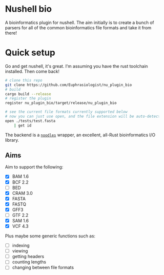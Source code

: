 # Nushell bio

A bioinformatics plugin for nushell. The aim initially is to create a bunch of parsers for all of the common bioinformatics file formats and take it from there!

# Quick setup

Go and get nushell, it's great. I'm assuming you have the rust toolchain installed. Then come back!

```bash
# clone this repo
git clone https://github.com/Euphrasiologist/nu_plugin_bio
# build
cargo build --release
# register the plugin
register nu_plugin_bio/target/release/nu_plugin_bio

# see the current file formats currently supported below
# now you can just use open, and the file extension will be auto-detected.
open ./tests/test.fasta
    | get id
```

The backend is a <a href="https://github.com/zaeleus/noodles/">`noodles`</a> wrapper, an excellent, all-Rust bioinformatics I/O library.

## Aims

Aim to support the following:
- [x] BAM 1.6
- [x] BCF 2.2
- [ ] BED
- [x] CRAM 3.0
- [x] FASTA
- [x] FASTQ
- [x] GFF3
- [ ] GTF 2.2
- [x] SAM 1.6
- [x] VCF 4.3

Plus maybe some generic functions such as:
- [ ] indexing
- [ ] viewing
- [ ] getting headers
- [ ] counting lengths
- [ ] changing between file formats